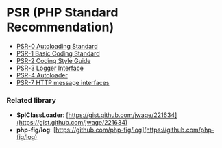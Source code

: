 PSR (PHP Standard Recommendation)
=================================
* [PSR-0 Autoloading Standard](https://github.com/runsystem-hiennt2/PSR/blob/master/PSR-0.md)
* [PSR-1 Basic Coding Standard](https://github.com/runsystem-hiennt2/PSR/blob/master/PSR-1.md)
* [PSR-2 Coding Style Guide](https://github.com/runsystem-hiennt2/PSR/blob/master/PSR-2.md)
* [PSR-3 Logger Interface](https://github.com/runsystem-hiennt2/PSR/blob/master/PSR-3.md)
* [PSR-4 Autoloader](https://github.com/runsystem-hiennt2/PSR/blob/master/PSR-4.md)
* [PSR-7 HTTP message interfaces](https://github.com/runsystem-hiennt2/PSR/blob/master/PSR-7.md)

### Related library
* **SplClassLoader**: [https://gist.github.com/jwage/221634](https://gist.github.com/jwage/221634)
* **php-fig/log**: [https://github.com/php-fig/log](https://github.com/php-fig/log)

